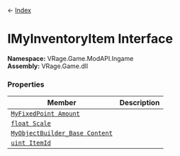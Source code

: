 ← [Index](index)
# IMyInventoryItem Interface
**Namespace:** VRage.Game.ModAPI.Ingame  
**Assembly:** VRage.Game.dll  
### Properties
|Member|Description|
|---|---|
|[`MyFixedPoint Amount`](VRage.Game.ModAPI.Ingame.Amount)||
|[`float Scale`](VRage.Game.ModAPI.Ingame.Scale)||
|[`MyObjectBuilder_Base Content`](VRage.Game.ModAPI.Ingame.Content)||
|[`uint ItemId`](VRage.Game.ModAPI.Ingame.ItemId)||
